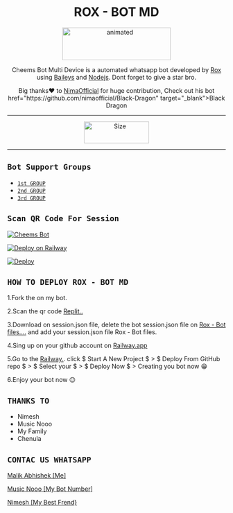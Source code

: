 

<h1 align="center">ROX - BOT MD<br></h1>
<p align="center">
<a href="wa.me/94716315866"><img src="https://telegra.ph/file/18114dd56b2dde35bc78b.jpg" alt="animated" width="250" height="75"/></a>
</p>

<p align="center">
Cheems Bot Multi Device is a automated whatsapp bot developed by <a href="https://github.com/malikabhishek1/ROX-BOT" target="_blank">Rox</a> using <a href="https://github.com/adiwajshing/Baileys" target="_blank">Baileys</a> and <a href="https://github.com/nodejs" target="_blank">Nodejs</a>. Dont forget to give a star bro.
</p>

<p align="center">
Big thanks❤️ to <a href="https://github.com/nimaofficial" target="_blank">NimaOfficial</a> for huge contribution, Check out his bot  href="https://github.com/nimaofficial/Black-Dragon" target="_blank">Black Dragon</a>
</p>

---

<p align="center">
<a href="https://www.youtube.com/@MusicNooo"><img title="Size" src="https://telegra.ph/file/4a6d05667a894d7aa6622.png"width="150px" height="50px"></a>
</p>

------




## ```Bot Support Groups```

- [`1st GROUP`](https://chat.whatsapp.com/HiB0gGsC6Ks8dKSLO7gtgw)
- [`2nd GROUP`](https://chat.whatsapp.com/HdVRuT5UFNN02DQBqIALzK)
- [`3rd GROUP`](https://chat.whatsapp.com/JOH9TUBpe85JL34K7Ha2HY)



## `Scan QR Code For Session`
[![Cheems Bot](https://repl.it/badge/github/quiec/whatsasena)](https://replit.com/@Abhi1yt/Rox-Bot-QR?v=1)


[![Deploy on Railway](https://railway.app/button.svg)](https://railway.app/new/template?template=https%3A%2F%2Fgithub.com%2FDGXeon%2FCheemsBot-MD6)

[![Deploy](https://www.herokucdn.com/deploy/button.svg)](https://heroku.com/deploy?template=https://github.com/DGXeon/CheemsBot-MD6/)

## ```HOW TO DEPLOY ROX - BOT MD```

<p>
1.Fork the on my bot.
</p>
<p>
 2.Scan the qr code <a href="https://replit.com/@Abhi1yt/Rox-Bot-QR?v=1" target="blank">Replit..</a>
</p>
<p>
3.Download on session.json file, delete the bot session.json file on <a href="https://github.com/malikabhishek1/ROX-BOT" target="blank">Rox - Bot files....</a> and add your session.json file Rox - Bot files.
</p>
<p>
4.Sing up on your github account on <a href="https://railway.app/login" target="blank">Railway.app</a>
</p>
<p>
5.Go to the <a href="https://railway.app" target="blank">Railway.</a>. click $ Start A New Project $ > $ Deploy From GitHub repo $ > $ Select your $ > $ Deploy Now $ > Creating you bot now 😁
</p>
<p>
6.Enjoy your bot now 😉
</p>
                                                                                                                                                 
## ```THANKS TO```
 - Nimesh
 - Music Nooo   
 - My Family
 - Chenula

## ```CONTAC US WHATSAPP```

 <p><a href="wa.me/94716315866" target="blank">Malik Abhishek [Me]</a></p>
 <p><a href="wa.me/94755228896" target="blank">Music Nooo [My Bot Number]</a></p>
 <p><a href="wa.me/94774564941" target="blank">Nimesh [My Best Frend}</a></p>
 
 

